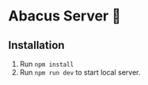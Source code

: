 # Abacus Server 🧮

## Installation

1. Run `npm install`
2. Run `npm run dev` to start local server.
